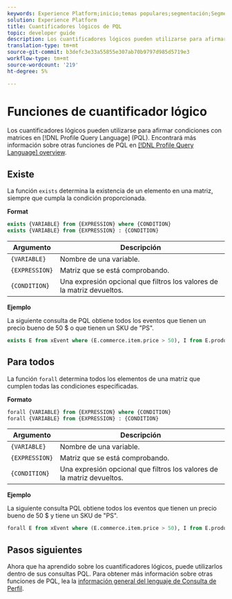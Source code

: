 ```yaml
---
keywords: Experience Platform;inicio;temas populares;segmentación;Segmentación;Servicio de segmentación;pql;PQL;Lenguaje de Consulta de Perfil;cuantificadores lógicos;cuantificador lógico;
solution: Experience Platform
title: Cuantificadores lógicos de PQL
topic: developer guide
description: Los cuantificadores lógicos pueden utilizarse para afirmar condiciones con matrices en lenguaje de Consulta de Perfil (PQL).
translation-type: tm+mt
source-git-commit: b3defc3e33a55855e307ab70b9797d985d5719e3
workflow-type: tm+mt
source-wordcount: '219'
ht-degree: 5%

---
```



# Funciones de cuantificador lógico

Los cuantificadores lógicos pueden utilizarse para afirmar condiciones con matrices en [!DNL Profile Query Language] (PQL). Encontrará más información sobre otras funciones de PQL en [[!DNL Profile Query Language] overview](./overview.md).

## Existe

La función `exists` determina la existencia de un elemento en una matriz, siempre que cumpla la condición proporcionada.

**Format**

```sql
exists {VARIABLE} from {EXPRESSION} where {CONDITION}
exists {VARIABLE} from {EXPRESSION} : {CONDITION}
```

| Argumento | Descripción |
| ---------- | ----------- |
| `{VARIABLE}` | Nombre de una variable. |
| `{EXPRESSION}` | Matriz que se está comprobando. |
| `{CONDITION}` | Una expresión opcional que filtros los valores de la matriz devueltos. |

**Ejemplo**

La siguiente consulta de PQL obtiene todos los eventos que tienen un precio bueno de 50 $ o que tienen un SKU de &quot;PS&quot;.

```sql
exists E from xEvent where (E.commerce.item.price > 50), I from E.productListItems where I.SKU = "PS"
```

## Para todos

La función `forall` determina todos los elementos de una matriz que cumplen todas las condiciones especificadas.

**Formato**

```sql
forall {VARIABLE} from {EXPRESSION} where {CONDITION}
forall {VARIABLE} from {EXPRESSION} : {CONDITION}
```

| Argumento | Descripción |
| ---------- | ----------- |
| `{VARIABLE}` | Nombre de una variable. |
| `{EXPRESSION}` | Matriz que se está comprobando. |
| `{CONDITION}` | Una expresión opcional que filtros los valores de la matriz devueltos. |

**Ejemplo**

La siguiente consulta PQL obtiene todos los eventos que tienen un precio bueno de 50 $ y tiene un SKU de &quot;PS&quot;.

```sql
forall E from xEvent where (E.commerce.item.price > 50), I from E.productListItems where I.SKU = "PS"
```

## Pasos siguientes

Ahora que ha aprendido sobre los cuantificadores lógicos, puede utilizarlos dentro de sus consultas PQL. Para obtener más información sobre otras funciones de PQL, lea la [información general del lenguaje de Consulta de Perfil](./overview.md).

